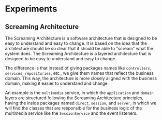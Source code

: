 # Experiments

## Screaming Architecture

The Screaming Architecture is a software architecture that is designed to be easy to understand and easy to change. It is based on the idea that the architecture should be so clear that it should be able to "scream" what the system does. The Screaming Architecture is a layered architecture that is designed to be easy to understand and easy to change.

The difference is that instead of giving packages names like `controllers`, `services`, `repositories`, etc., we give them names that reflect the business domain. This way, the architecture is more closely aligned with the business domain, making it easier to understand and change.

An example is the `multimedia` service, in which the `application` and `domain` layers are structured following the Screaming Architecture principles, having the inside packages named `direct`, `session`, and `server`, in which we will find the classes that are responsible for the business logic of the multimedia service like the `SessionService` and the event listeners.
